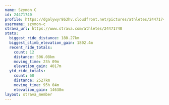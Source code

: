 ```yaml
---
name: Szymon C
id: 24471740
profile: https://dgalywyr863hv.cloudfront.net/pictures/athletes/24471740/7213253/3/large.jpg
username: szymon-c
strava_url: https://www.strava.com/athletes/24471740
stats:
  biggest_ride_distance: 180.27km
  biggest_climb_elevation_gain: 1802.4m
  recent_ride_totals:
    count: 12
    distance: 506.08km
    moving_time: 23h 09m
    elevation_gain: 4017m
  ytd_ride_totals:
    count: 60
    distance: 2527km
    moving_time: 95h 04m
    elevation_gain: 14638m
layout: strava_member
--- 
```

